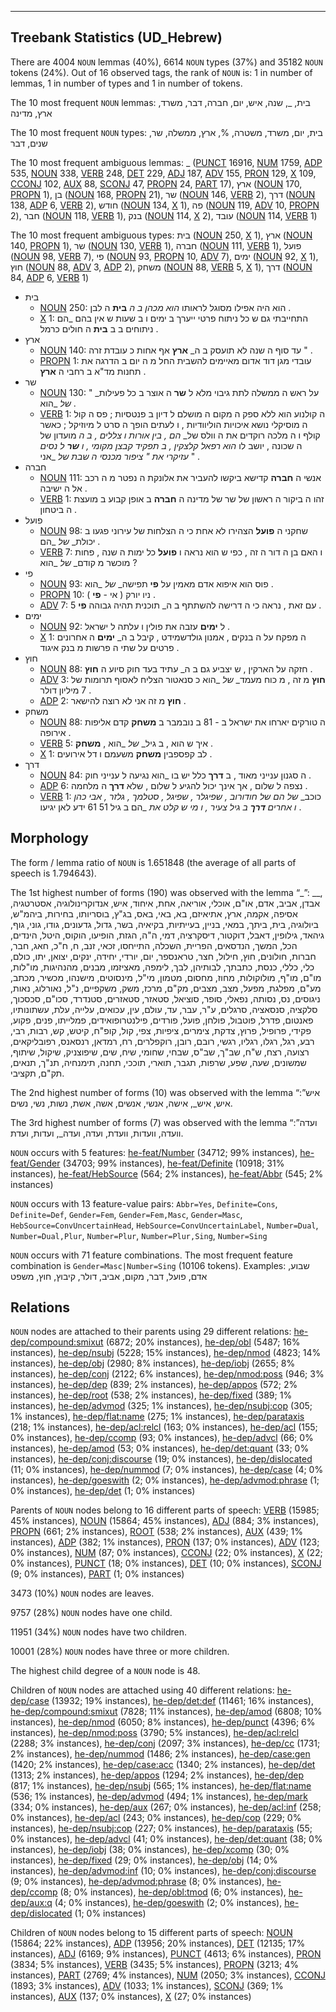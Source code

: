 

--------------------------------------------------------------------------------

## Treebank Statistics (UD_Hebrew)

There are 4004 `NOUN` lemmas (40%), 6614 `NOUN` types (37%) and 35182 `NOUN` tokens (24%).
Out of 16 observed tags, the rank of `NOUN` is: 1 in number of lemmas, 1 in number of types and 1 in number of tokens.

The 10 most frequent `NOUN` lemmas: בית, _, שנה, איש, יום, חברה, דבר, משרד, ארץ, מדינה

The 10 most frequent `NOUN` types:  בית, יום, משרד, משטרה, %, ארץ, ממשלה, שר, שנים, דבר

The 10 most frequent ambiguous lemmas: _ ([PUNCT]() 16916, [NUM]() 1759, [ADP]() 535, [NOUN]() 338, [VERB]() 248, [DET]() 229, [ADJ]() 187, [ADV]() 155, [PRON]() 129, [X]() 109, [CCONJ]() 102, [AUX]() 88, [SCONJ]() 47, [PROPN]() 24, [PART]() 17), ארץ ([NOUN]() 170, [PROPN]() 1), בן ([NOUN]() 168, [PROPN]() 21), שר ([NOUN]() 146, [VERB]() 2), דרך ([NOUN]() 138, [ADP]() 6, [VERB]() 2), חודש ([NOUN]() 134, [X]() 1), פה ([NOUN]() 119, [ADV]() 10, [PROPN]() 2), חבר ([NOUN]() 118, [VERB]() 1), בנק ([NOUN]() 114, [X]() 2), עובד ([NOUN]() 114, [VERB]() 1)

The 10 most frequent ambiguous types:  בית ([NOUN]() 250, [X]() 1), ארץ ([NOUN]() 140, [PROPN]() 1), שר ([NOUN]() 130, [VERB]() 1), חברה ([NOUN]() 111, [VERB]() 1), פועל ([NOUN]() 98, [VERB]() 7), פי ([NOUN]() 93, [PROPN]() 10, [ADV]() 7), ימים ([NOUN]() 92, [X]() 1), חוץ ([NOUN]() 88, [ADV]() 3, [ADP]() 2), משחק ([NOUN]() 88, [VERB]() 5, [X]() 1), דרך ([NOUN]() 84, [ADP]() 6, [VERB]() 1)


* בית
  * [NOUN]() 250: הוא היה אפילו מסוגל לראותו _הוא מכהן ב ה_ <b>בית</b> ה לבן .
  * [X]() 1: התחייבתי גם ש כל ניתוח פרטי ייערך ב ימים ו ב שעות ש אין בהם _הם ניתוחים ב ב <b>בית</b> ה חולים כרמל .
* ארץ
  * [NOUN]() 140: עד סוף ה שנה לא תועסק ב ה_ <b>ארץ</b> אף אחות כ עובדת זרה " .
  * [PROPN]() 1: עובדי מגן דוד אדום מאיימים להשבית החל מ ה יום ב הדרגה את תחנות מד"א ב רחבי ה <b>ארץ</b> .
* שר
  * [NOUN]() 130: " על ראש ה ממשלה לתת גיבוי מלא ל <b>שר</b> ה אוצר ב כל פעילות_ _של_ _הוא .
  * [VERB]() 1: ה קולנוע הוא ללא ספק ה מקום ה מושלם ל דיון ב פנטסיות ; פס ה קול ה מוסיקלי נושא איכויות הוליוודיות , ו לעתים הופך ה סרט ל מיוזיקל ; כאשר קולף ו ה מלכה רוקדים את ה וולס של_ _הם , בין אורות ו צללים , ב ה_ מועדון של ה שכונה , יושב לו _הוא רפאל קלצקין , ב תפקיד קבצן מקומי , ו <b>שר</b> ל נסים עזיקרי את " ציפור מכנסי ה שבת של_ _אני " .
* חברה
  * [NOUN]() 111: אנשי ה <b>חברה</b> קדישא ביקשו להעביר את אלונקת ה נפטר מ ה רכב אל ה ישיבה .
  * [VERB]() 1: זהו ה ביקור ה ראשון של שר של מדינה ה <b>חברה</b> ב אופן קבוע ב מועצת ה ביטחון .
* פועל
  * [NOUN]() 98: שחקני ה <b>פועל</b> הצהירו לא אחת כי ה הצלחות של עירוני פגעו ב יכולת_ _של_ _הם .
  * [VERB]() 7: ו האם בן ה דור ה זה , כפי ש הוא נראה ו <b>פועל</b> כל ימות ה שנה , פחות מוכשר מ קודם_ _של_ _הוא ?
* פי
  * [NOUN]() 93: פוס הוא איפוא אדם מאמין על <b>פי</b> תפישה_ _של_ _הוא .
  * [PROPN]() 10: ניו יורק ( אי - <b>פי</b> ) .
  * [ADV]() 7: עם זאת , נראה כי ה דרישה להשתתף ב ה_ תוכנית תהיה גבוהה <b>פי</b> 5 .
* ימים
  * [NOUN]() 92: ל <b>ימים</b> עזבה את פולין ו עלתה ל ישראל .
  * [X]() 1: ה מפקח על ה בנקים , אמנון גולדשמידט , קיבל ב ה_ <b>ימים</b> ה אחרונים פרטים על שתי ה פרשות מ בנק איגוד .
* חוץ
  * [NOUN]() 88: חזקה על הארקין , ש יצביע גם ב ה_ עתיד בעד חוק סיוע ה <b>חוץ</b> .
  * [ADV]() 3: <b>חוץ</b> מ זה , מ כוח מעמד_ _של_ _הוא כ סנאטור הצליח לאסוף תרומות של 7 מיליון דולר .
  * [ADP]() 2: <b>חוץ</b> מ זה אני לא רוצה להישאר .
* משחק
  * [NOUN]() 88: ה טורקים יארחו את ישראל ב - 81 ב נובמבר ב <b>משחק</b> קדם אליפות אירופה .
  * [VERB]() 5: איך ש הוא , ב גיל_ _של_ _הוא , <b>משחק</b> .
  * [X]() 1: לב קפספבין <b>משחק</b> משעמם ו דל אירועים .
* דרך
  * [NOUN]() 84: ה סגנון ענייני מאוד , ב <b>דרך</b> כלל יש בו _הוא נגיעה ל ענייני חוק .
  * [ADP]() 6: נצפה ל שלום , אך אינך יכול להגיע ל שלום , שלא <b>דרך</b> ה מלחמה .
  * [VERB]() 1: כוכב_ _של_ _הם של חודורוב , שפיגלר , שפיגל , סטלמך , גלזר , אבי כהן ו אחרים <b>דרך</b> ב גיל צעיר , ו מי ש קלט את_ _הם ב גיל 51 61 ידע לאן יגיעו .

## Morphology

The form / lemma ratio of `NOUN` is 1.651848 (the average of all parts of speech is 1.794643).

The 1st highest number of forms (190) was observed with the lemma “_”: __, אבדן, אביב, אדם, או"ם, אוכלי, אוריאה, אחת, איחוד, איש, אנדוקרינולוגיה, אסטרטגיה, אסיפה, אקמה, ארץ, אתיאיזם, בא, באי, באס, בג"ץ, בוסריותו, בחירות, ביהמ"ש, ביולוגיה, בית, ביתך, במאי, בניין, בעייתיות, בקיאיה, בשר, גדול, גדעונים, גודו, גוני, גוף, גיהאד, גילופין, דאבל, דוקטור, דיסקרציה, דמי, ה"ה, הגזת, הופיעו, הוקוס, היטל, הינדים, הכל, המשך, הנדסאים, הפריית, השכלה, התייחסו, זכאי, זנב, ח, ח"כ, חאג, חבר, חברות, חולונים, חוץ, חילול, חצר, טראנספר, יום, יורדי, יחידה, ינקים, יצואן, יתו, כולם, כלי, כללי, כנסת, כתבתך, לבותיהן, לבך, לימפה, מאציזמו, מבנים, מהנהיגות, מו"לות, מו"ם, מו"ף, מולוקולות, מחוז, מחסום, מטמון, מי"ל, מינסוטים, מישנהו, מכשיר, מכתב, מע"ם, מפלגת, מפעל, מצב, מצבים, מק"ם, מרכז, משק, משקפיים, נ"ל, נאורלוג, נאות, ניגוסים, נס, נסותה, נפאלי, סופר, סוציאל, סטאזר, סטאזרים, סטנדרד, סכו"ם, סכסכוך, סלקציה, סנסאציה, סרגלים, ע"ר, עבר, עד, עולם, עין, עכואים, עלייה, עלת, עשתונותיו, פאנטום, פדרל, פוטבול, פולחן, פועל, פורדים, פילנטרופואידים, פמלייתו, פנים, פקוע, פקידי, פרופיל, פרוץ, צדקת, צימרים, ציפיות, צפי, קול, קופ"ח, קיטש, קש, רבות, רבי, רבע, רגל, רגלו, רגליו, רגשי, רובם, רובן, רוקפלרים, רח, רמדאן, רנסאנס, רפובליקאים, רצועה, רצח, ש"ח, שב"ך, שב"ס, שבחי, שחומי, שיח, שים, שיפוצניק, שיקול, שיתוף, שמשונים, שעה, שפע, שרפות, תגבר, תוארי, תוככי, תחנה, תימנחיה, תנ"ך, תנאים, תק"ם, תקציבי.

The 2nd highest number of forms (10) was observed with the lemma “איש”: איש, איש_, אישה, אנשי, אנשים, אשה, אשת, נשות, נשי, נשים.

The 3rd highest number of forms (7) was observed with the lemma “ועדה”: וועדה, וועדות, וועדת, ועדה, ועדה_, ועדות, ועדת.

`NOUN` occurs with 5 features: [he-feat/Number]() (34712; 99% instances), [he-feat/Gender]() (34703; 99% instances), [he-feat/Definite]() (10918; 31% instances), [he-feat/HebSource]() (564; 2% instances), [he-feat/Abbr]() (545; 2% instances)

`NOUN` occurs with 13 feature-value pairs: `Abbr=Yes`, `Definite=Cons`, `Definite=Def`, `Gender=Fem`, `Gender=Fem,Masc`, `Gender=Masc`, `HebSource=ConvUncertainHead`, `HebSource=ConvUncertainLabel`, `Number=Dual`, `Number=Dual,Plur`, `Number=Plur`, `Number=Plur,Sing`, `Number=Sing`

`NOUN` occurs with 71 feature combinations.
The most frequent feature combination is `Gender=Masc|Number=Sing` (10106 tokens).
Examples: שבוע, אדם, פועל, דבר, מקום, אביב, דולר, קיבוץ, חוץ, משפט


## Relations

`NOUN` nodes are attached to their parents using 29 different relations: [he-dep/compound:smixut]() (6872; 20% instances), [he-dep/obl]() (5487; 16% instances), [he-dep/nsubj]() (5228; 15% instances), [he-dep/nmod]() (4823; 14% instances), [he-dep/obj]() (2980; 8% instances), [he-dep/iobj]() (2655; 8% instances), [he-dep/conj]() (2122; 6% instances), [he-dep/nmod:poss]() (946; 3% instances), [he-dep/dep]() (839; 2% instances), [he-dep/appos]() (572; 2% instances), [he-dep/root]() (538; 2% instances), [he-dep/fixed]() (389; 1% instances), [he-dep/advmod]() (325; 1% instances), [he-dep/nsubj:cop]() (305; 1% instances), [he-dep/flat:name]() (275; 1% instances), [he-dep/parataxis]() (218; 1% instances), [he-dep/acl:relcl]() (163; 0% instances), [he-dep/acl]() (155; 0% instances), [he-dep/ccomp]() (93; 0% instances), [he-dep/advcl]() (66; 0% instances), [he-dep/amod]() (53; 0% instances), [he-dep/det:quant]() (33; 0% instances), [he-dep/conj:discourse]() (19; 0% instances), [he-dep/dislocated]() (11; 0% instances), [he-dep/nummod]() (7; 0% instances), [he-dep/case]() (4; 0% instances), [he-dep/goeswith]() (2; 0% instances), [he-dep/advmod:phrase]() (1; 0% instances), [he-dep/det]() (1; 0% instances)

Parents of `NOUN` nodes belong to 16 different parts of speech: [VERB]() (15985; 45% instances), [NOUN]() (15864; 45% instances), [ADJ]() (884; 3% instances), [PROPN]() (661; 2% instances), [ROOT]() (538; 2% instances), [AUX]() (439; 1% instances), [ADP]() (382; 1% instances), [PRON]() (137; 0% instances), [ADV]() (123; 0% instances), [NUM]() (87; 0% instances), [CCONJ]() (22; 0% instances), [X]() (22; 0% instances), [PUNCT]() (18; 0% instances), [DET]() (10; 0% instances), [SCONJ]() (9; 0% instances), [PART]() (1; 0% instances)

3473 (10%) `NOUN` nodes are leaves.

9757 (28%) `NOUN` nodes have one child.

11951 (34%) `NOUN` nodes have two children.

10001 (28%) `NOUN` nodes have three or more children.

The highest child degree of a `NOUN` node is 48.

Children of `NOUN` nodes are attached using 40 different relations: [he-dep/case]() (13932; 19% instances), [he-dep/det:def]() (11461; 16% instances), [he-dep/compound:smixut]() (7828; 11% instances), [he-dep/amod]() (6808; 10% instances), [he-dep/nmod]() (6050; 8% instances), [he-dep/punct]() (4396; 6% instances), [he-dep/nmod:poss]() (3790; 5% instances), [he-dep/acl:relcl]() (2288; 3% instances), [he-dep/conj]() (2097; 3% instances), [he-dep/cc]() (1731; 2% instances), [he-dep/nummod]() (1486; 2% instances), [he-dep/case:gen]() (1420; 2% instances), [he-dep/case:acc]() (1340; 2% instances), [he-dep/det]() (1313; 2% instances), [he-dep/appos]() (1294; 2% instances), [he-dep/dep]() (817; 1% instances), [he-dep/nsubj]() (565; 1% instances), [he-dep/flat:name]() (536; 1% instances), [he-dep/advmod]() (494; 1% instances), [he-dep/mark]() (334; 0% instances), [he-dep/aux]() (267; 0% instances), [he-dep/acl:inf]() (258; 0% instances), [he-dep/acl]() (243; 0% instances), [he-dep/cop]() (229; 0% instances), [he-dep/nsubj:cop]() (227; 0% instances), [he-dep/parataxis]() (55; 0% instances), [he-dep/advcl]() (41; 0% instances), [he-dep/det:quant]() (38; 0% instances), [he-dep/iobj]() (38; 0% instances), [he-dep/xcomp]() (30; 0% instances), [he-dep/fixed]() (29; 0% instances), [he-dep/obj]() (14; 0% instances), [he-dep/advmod:inf]() (10; 0% instances), [he-dep/conj:discourse]() (9; 0% instances), [he-dep/advmod:phrase]() (8; 0% instances), [he-dep/ccomp]() (8; 0% instances), [he-dep/obl:tmod]() (6; 0% instances), [he-dep/aux:q]() (4; 0% instances), [he-dep/goeswith]() (2; 0% instances), [he-dep/dislocated]() (1; 0% instances)

Children of `NOUN` nodes belong to 15 different parts of speech: [NOUN]() (15864; 22% instances), [ADP]() (13956; 20% instances), [DET]() (12135; 17% instances), [ADJ]() (6169; 9% instances), [PUNCT]() (4613; 6% instances), [PRON]() (3834; 5% instances), [VERB]() (3435; 5% instances), [PROPN]() (3213; 4% instances), [PART]() (2769; 4% instances), [NUM]() (2050; 3% instances), [CCONJ]() (1893; 3% instances), [ADV]() (1033; 1% instances), [SCONJ]() (369; 1% instances), [AUX]() (137; 0% instances), [X]() (27; 0% instances)

